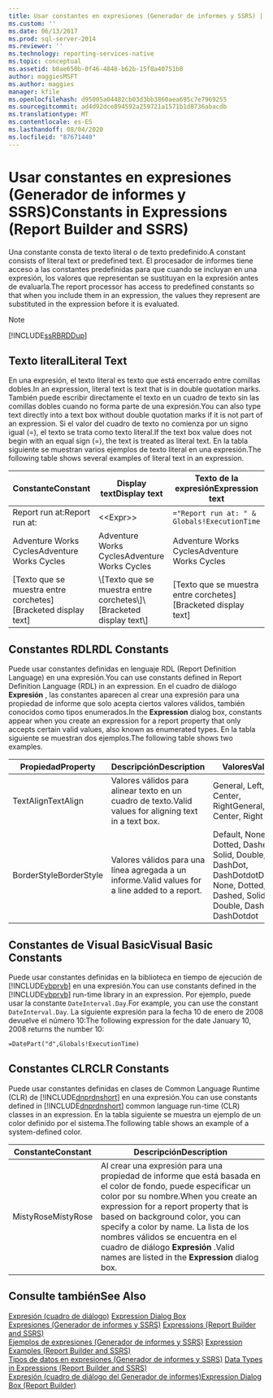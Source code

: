 ```yaml
---
title: Usar constantes en expresiones (Generador de informes y SSRS) | Microsoft Docs
ms.custom: ''
ms.date: 06/13/2017
ms.prod: sql-server-2014
ms.reviewer: ''
ms.technology: reporting-services-native
ms.topic: conceptual
ms.assetid: b8ae650b-0f46-4848-b62b-15f8a40751b8
author: maggiesMSFT
ms.author: maggies
manager: kfile
ms.openlocfilehash: d95005a04482cb03d3bb3860aea695c7e7969255
ms.sourcegitcommit: ad4d92dce894592a259721a1571b1d8736abacdb
ms.translationtype: MT
ms.contentlocale: es-ES
ms.lasthandoff: 08/04/2020
ms.locfileid: "87671440"
---
```

# <a name="constants-in-expressions-report-builder-and-ssrs"></a><span data-ttu-id="542e1-102">Usar constantes en expresiones (Generador de informes y SSRS)</span><span class="sxs-lookup"><span data-stu-id="542e1-102">Constants in Expressions (Report Builder and SSRS)</span></span>
  <span data-ttu-id="542e1-103">Una constante consta de texto literal o de texto predefinido.</span><span class="sxs-lookup"><span data-stu-id="542e1-103">A constant consists of literal text or predefined text.</span></span> <span data-ttu-id="542e1-104">El procesador de informes tiene acceso a las constantes predefinidas para que cuando se incluyan en una expresión, los valores que representan se sustituyan en la expresión antes de evaluarla.</span><span class="sxs-lookup"><span data-stu-id="542e1-104">The report processor has access to predefined constants so that when you include them in an expression, the values they represent are substituted in the expression before it is evaluated.</span></span>  
  
> [!NOTE]  
>  [!INCLUDE[ssRBRDDup](../../includes/ssrbrddup-md.md)]  
  
## <a name="literal-text"></a><span data-ttu-id="542e1-105">Texto literal</span><span class="sxs-lookup"><span data-stu-id="542e1-105">Literal Text</span></span>  
 <span data-ttu-id="542e1-106">En una expresión, el texto literal es texto que está encerrado entre comillas dobles.</span><span class="sxs-lookup"><span data-stu-id="542e1-106">In an expression, literal text is text that is in double quotation marks.</span></span> <span data-ttu-id="542e1-107">También puede escribir directamente el texto en un cuadro de texto sin las comillas dobles cuando no forma parte de una expresión.</span><span class="sxs-lookup"><span data-stu-id="542e1-107">You can also type text directly into a text box without double quotation marks if it is not part of an expression.</span></span> <span data-ttu-id="542e1-108">Si el valor del cuadro de texto no comienza por un signo igual (=), el texto se trata como texto literal.</span><span class="sxs-lookup"><span data-stu-id="542e1-108">If the text box value does not begin with an equal sign (=), the text is treated as literal text.</span></span> <span data-ttu-id="542e1-109">En la tabla siguiente se muestran varios ejemplos de texto literal en una expresión.</span><span class="sxs-lookup"><span data-stu-id="542e1-109">The following table shows several examples of literal text in an expression.</span></span>  
  
|<span data-ttu-id="542e1-110">Constante</span><span class="sxs-lookup"><span data-stu-id="542e1-110">Constant</span></span>|<span data-ttu-id="542e1-111">Display text</span><span class="sxs-lookup"><span data-stu-id="542e1-111">Display text</span></span>|<span data-ttu-id="542e1-112">Texto de la expresión</span><span class="sxs-lookup"><span data-stu-id="542e1-112">Expression text</span></span>|  
|--------------|------------------|---------------------|  
|<span data-ttu-id="542e1-113">Report run at:</span><span class="sxs-lookup"><span data-stu-id="542e1-113">Report run at:</span></span>|<\<Expr>>|`="Report run at: " & Globals!ExecutionTime`|  
|<span data-ttu-id="542e1-114">Adventure Works Cycles</span><span class="sxs-lookup"><span data-stu-id="542e1-114">Adventure Works Cycles</span></span>|<span data-ttu-id="542e1-115">Adventure Works Cycles</span><span class="sxs-lookup"><span data-stu-id="542e1-115">Adventure Works Cycles</span></span>|<span data-ttu-id="542e1-116">Adventure Works Cycles</span><span class="sxs-lookup"><span data-stu-id="542e1-116">Adventure Works Cycles</span></span>|  
|<span data-ttu-id="542e1-117">[Texto que se muestra entre corchetes]</span><span class="sxs-lookup"><span data-stu-id="542e1-117">[Bracketed display text]</span></span>|<span data-ttu-id="542e1-118">\\[Texto que se muestra entre corchetes\\]</span><span class="sxs-lookup"><span data-stu-id="542e1-118">\\[Bracketed display text\\]</span></span>|<span data-ttu-id="542e1-119">[Texto que se muestra entre corchetes]</span><span class="sxs-lookup"><span data-stu-id="542e1-119">[Bracketed display text]</span></span>|  
  
## <a name="rdl-constants"></a><span data-ttu-id="542e1-120">Constantes RDL</span><span class="sxs-lookup"><span data-stu-id="542e1-120">RDL Constants</span></span>  
 <span data-ttu-id="542e1-121">Puede usar constantes definidas en lenguaje RDL (Report Definition Language) en una expresión.</span><span class="sxs-lookup"><span data-stu-id="542e1-121">You can use constants defined in Report Definition Language (RDL) in an expression.</span></span> <span data-ttu-id="542e1-122">En el cuadro de diálogo **Expresión** , las constantes aparecen al crear una expresión para una propiedad de informe que solo acepta ciertos valores válidos, también conocidos como tipos enumerados.</span><span class="sxs-lookup"><span data-stu-id="542e1-122">In the **Expression** dialog box, constants appear when you create an expression for a report property that only accepts certain valid values, also known as enumerated types.</span></span> <span data-ttu-id="542e1-123">En la tabla siguiente se muestran dos ejemplos.</span><span class="sxs-lookup"><span data-stu-id="542e1-123">The following table shows two examples.</span></span>  
  
|<span data-ttu-id="542e1-124">Propiedad</span><span class="sxs-lookup"><span data-stu-id="542e1-124">Property</span></span>|<span data-ttu-id="542e1-125">Descripción</span><span class="sxs-lookup"><span data-stu-id="542e1-125">Description</span></span>|<span data-ttu-id="542e1-126">Valores</span><span class="sxs-lookup"><span data-stu-id="542e1-126">Values</span></span>|  
|--------------|-----------------|------------|  
|<span data-ttu-id="542e1-127">TextAlign</span><span class="sxs-lookup"><span data-stu-id="542e1-127">TextAlign</span></span>|<span data-ttu-id="542e1-128">Valores válidos para alinear texto en un cuadro de texto.</span><span class="sxs-lookup"><span data-stu-id="542e1-128">Valid values for aligning text in a text box.</span></span>|<span data-ttu-id="542e1-129">General, Left, Center, Right</span><span class="sxs-lookup"><span data-stu-id="542e1-129">General, Left, Center, Right</span></span>|  
|<span data-ttu-id="542e1-130">BorderStyle</span><span class="sxs-lookup"><span data-stu-id="542e1-130">BorderStyle</span></span>|<span data-ttu-id="542e1-131">Valores válidos para una línea agregada a un informe.</span><span class="sxs-lookup"><span data-stu-id="542e1-131">Valid values for a line added to a report.</span></span>|<span data-ttu-id="542e1-132">Default, None, Dotted, Dashed, Solid, Double, DashDot, DashDotdot</span><span class="sxs-lookup"><span data-stu-id="542e1-132">Default, None, Dotted, Dashed, Solid, Double, DashDot, DashDotdot</span></span>|  
  
## <a name="visual-basic-constants"></a><span data-ttu-id="542e1-133">Constantes de Visual Basic</span><span class="sxs-lookup"><span data-stu-id="542e1-133">Visual Basic Constants</span></span>  
 <span data-ttu-id="542e1-134">Puede usar constantes definidas en la biblioteca en tiempo de ejecución de [!INCLUDE[vbprvb](../../includes/vbprvb-md.md)] en una expresión.</span><span class="sxs-lookup"><span data-stu-id="542e1-134">You can use constants defined in the [!INCLUDE[vbprvb](../../includes/vbprvb-md.md)] run-time library in an expression.</span></span> <span data-ttu-id="542e1-135">Por ejemplo, puede usar la constante `DateInterval.Day`.</span><span class="sxs-lookup"><span data-stu-id="542e1-135">For example, you can use the constant `DateInterval.Day`.</span></span> <span data-ttu-id="542e1-136">La siguiente expresión para la fecha 10 de enero de 2008 devuelve el número 10:</span><span class="sxs-lookup"><span data-stu-id="542e1-136">The following expression for the date January 10, 2008 returns the number 10:</span></span>  
  
 `=DatePart("d",Globals!ExecutionTime)`  
  
## <a name="clr-constants"></a><span data-ttu-id="542e1-137">Constantes CLR</span><span class="sxs-lookup"><span data-stu-id="542e1-137">CLR Constants</span></span>  
 <span data-ttu-id="542e1-138">Puede usar constantes definidas en clases de Common Language Runtime (CLR) de [!INCLUDE[dnprdnshort](../../includes/dnprdnshort-md.md)] en una expresión.</span><span class="sxs-lookup"><span data-stu-id="542e1-138">You can use constants defined in [!INCLUDE[dnprdnshort](../../includes/dnprdnshort-md.md)] common language run-time (CLR) classes in an expression.</span></span> <span data-ttu-id="542e1-139">En la tabla siguiente se muestra un ejemplo de un color definido por el sistema.</span><span class="sxs-lookup"><span data-stu-id="542e1-139">The following table shows an example of a system-defined color.</span></span>  
  
|<span data-ttu-id="542e1-140">Constante</span><span class="sxs-lookup"><span data-stu-id="542e1-140">Constant</span></span>|<span data-ttu-id="542e1-141">Descripción</span><span class="sxs-lookup"><span data-stu-id="542e1-141">Description</span></span>|  
|--------------|-----------------|  
|<span data-ttu-id="542e1-142">MistyRose</span><span class="sxs-lookup"><span data-stu-id="542e1-142">MistyRose</span></span>|<span data-ttu-id="542e1-143">Al crear una expresión para una propiedad de informe que está basada en el color de fondo, puede especificar un color por su nombre.</span><span class="sxs-lookup"><span data-stu-id="542e1-143">When you create an expression for a report property that is based on background color, you can specify a color by name.</span></span> <span data-ttu-id="542e1-144">La lista de los nombres válidos se encuentra en el cuadro de diálogo **Expresión** .</span><span class="sxs-lookup"><span data-stu-id="542e1-144">Valid names are listed in the **Expression** dialog box.</span></span>|  
  
## <a name="see-also"></a><span data-ttu-id="542e1-145">Consulte también</span><span class="sxs-lookup"><span data-stu-id="542e1-145">See Also</span></span>  
 <span data-ttu-id="542e1-146">[Expresión (cuadro de diálogo)](../expression-dialog-box.md) </span><span class="sxs-lookup"><span data-stu-id="542e1-146">[Expression Dialog Box](../expression-dialog-box.md) </span></span>  
 <span data-ttu-id="542e1-147">[Expresiones &#40;Generador de informes y SSRS&#41;](expressions-report-builder-and-ssrs.md) </span><span class="sxs-lookup"><span data-stu-id="542e1-147">[Expressions &#40;Report Builder and SSRS&#41;](expressions-report-builder-and-ssrs.md) </span></span>  
 <span data-ttu-id="542e1-148">[Ejemplos de expresiones &#40;Generador de informes y SSRS&#41;](expression-examples-report-builder-and-ssrs.md) </span><span class="sxs-lookup"><span data-stu-id="542e1-148">[Expression Examples &#40;Report Builder and SSRS&#41;](expression-examples-report-builder-and-ssrs.md) </span></span>  
 <span data-ttu-id="542e1-149">[Tipos de datos en expresiones &#40;Generador de informes y SSRS&#41;](data-types-in-expressions-report-builder-and-ssrs.md) </span><span class="sxs-lookup"><span data-stu-id="542e1-149">[Data Types in Expressions &#40;Report Builder and SSRS&#41;](data-types-in-expressions-report-builder-and-ssrs.md) </span></span>  
 [<span data-ttu-id="542e1-150">Expresión &#40;cuadro de diálogo del Generador de informes&#41;</span><span class="sxs-lookup"><span data-stu-id="542e1-150">Expression Dialog Box &#40;Report Builder&#41;</span></span>](../expression-dialog-box-report-builder.md)  
  
  

